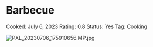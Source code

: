 # Barbecue

Cooked: July 6, 2023
Rating: 0.8
Status: Yes
Tag: Cooking

![PXL_20230706_175910656.MP.jpg](PXL_20230706_175910656.MP.jpg)